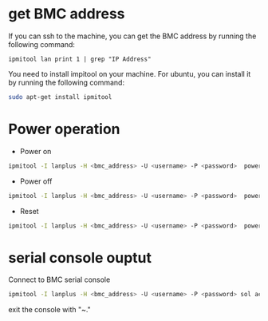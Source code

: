 # get BMC address
If you can ssh to the machine, you can get the BMC address by running the following command:
```
ipmitool lan print 1 | grep "IP Address"
```

You need to install impitool on your machine.
For ubuntu, you can install it by running the following command:
```sh
sudo apt-get install ipmitool
```

# Power operation
- Power on
```sh
ipmitool -I lanplus -H <bmc_address> -U <username> -P <password>  power on
```
- Power off
```sh
ipmitool -I lanplus -H <bmc_address> -U <username> -P <password>  power off
```
- Reset
```sh
ipmitool -I lanplus -H <bmc_address> -U <username> -P <password>  power reset
```

# serial console ouptut
Connect to BMC serial console
```sh
ipmitool -I lanplus -H <bmc_address> -U <username> -P <password> sol activate
```
exit the console with "~." 
